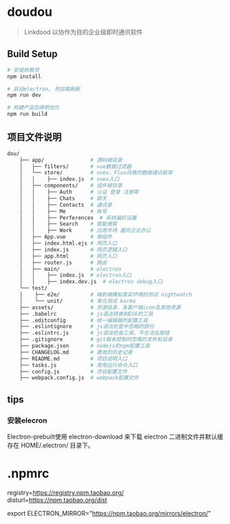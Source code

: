 # doudou

> Linkdood 以协作为目的企业级即时通讯软件

## Build Setup

``` bash
# 安装依赖项
npm install

# 启动electron, 热加载刷新
npm run dev

# 构建产品包体积优化
npm run build

```

## 项目文件说明

``` bash
dou/
    ├── app/               # 源码根目录
    │   ├── filters/       # vue数据过滤器
    │   └── store/         # vuex，Flux风格的数据通讯框架
    │   │    ├── index.js  # vuex入口
    │   ├── components/    # 组件根目录
    │   │    ├── Auth      # 认证 登录 注册等
    │   │    ├── Chats     # 聊天
    │   │    ├── Contacts  # 通讯录
    │   │    ├── Me        # 账号
    │   │    ├── Perferences  # 系统偏好设置
    │   │    ├── Search    # 智能搜索
    │   │    ├── Work      # 应用市场 面向企业办公
    │   ├── App.vue        # 根组件
    │   ├── index.html.ejs # 网页入口
    │   ├── index.js       # 网页逻辑入口
    │   ├── app.html       # 网页入口
    │   ├── router.js      # 路由
    │   ├── main/          # electron
    │   │    ├── index.js  # electron入口
    │   │    ├── index.dev.js  # electron debug入口
    └── test/
    │    ├── e2e/          # 端到端模拟真实环境的测试 nightwatch
    │    └── unit/         # 单元测试 karma
    ├── assets/            # 资源目录，各客户端icon及其他资源
    ├── .babelrc           # js语法转换到ES6的工具
    ├── .editconfig        # 统一编辑器的配置工具
    ├── .eslintignore      # js语法检查中忽略的部分
    ├── .eslintrc.js       # js语法检查工具，不合法会报错
    ├── .gitignore         # git版本控制时忽略的文件和目录
    ├── package.json       # nodejs的npm配置工具
    ├── CHANGELOG.md       # 更改的历史记录
    ├── README.md          # 项目说明入口
    ├── tasks.js           # 常用运行命令入口
    ├── config.js          # 项目配置文件
    ├── webpack.config.js  # webpack配置文件
```

## tips

### 安装elecron
Electron-prebuilt使用 electron-download 来下载 electron 二进制文件并默认缓存在 HOME/.electron/ 目录下。
# .npmrc
registry=https://registry.npm.taobao.org/
disturl=https://npm.taobao.org/dist

export ELECTRON_MIRROR="https://npm.taobao.org/mirrors/electron/"

